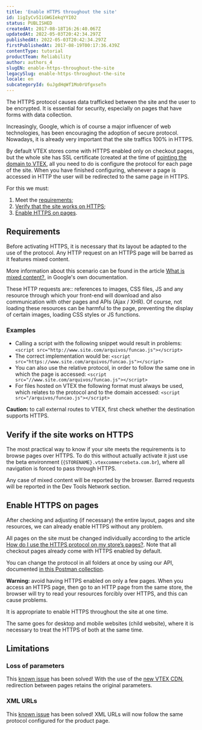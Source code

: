 ```yaml
---
title: 'Enable HTTPS throughout the site'
id: 1igIyCv5IiGWGIekqYYI02
status: PUBLISHED
createdAt: 2017-08-18T16:26:40.067Z
updatedAt: 2022-05-03T20:42:34.297Z
publishedAt: 2022-05-03T20:42:34.297Z
firstPublishedAt: 2017-08-19T00:17:36.439Z
contentType: tutorial
productTeam: Reliability
author: authors_4
slugEN: enable-https-throughout-the-site
legacySlug: enable-https-throughout-the-site
locale: en
subcategoryId: 6uJgdHqWf1Mo0rUfgxseTn
---
```


The HTTPS protocol causes data trafficked between the site and the user to be encrypted. It is essential for security, especially on pages that have forms with data collection.

Increasingly, Google, which is of course a major influencer of web technologies, has been encouraging the adoption of secure protocol. Nowadays, it is already very important that the site traffics 100% in HTTPS.

By default VTEX stores come with HTTPS enabled only on checkout pages, but the whole site has SSL certificate (created at the time of [pointing the domain to VTEX](/en/tutorial/configuring-dns-pointing-to-vtex), all you need to do is configure the protocol for each page of the site. When you have finished configuring, whenever a page is accessed in HTTP the user will be redirected to the same page in HTTPS.

For this we must:

1. Meet the [requirements](/en/tutorial/enable-https-throughout-the-site#requirements);
2. [Verify that the site works on HTTPS](/en/tutorial/enable-https-throughout-the-site#verify-if-the-site-works-on-https);
3. [Enable HTTPS on pages](/en/tutorial/enable-https-throughout-the-site#enable-https-on-pages).

## Requirements

Before activating HTTPS, it is necessary that its layout be adapted to the use of the protocol. Any HTTP request on an HTTPS page will be barred as it features mixed content. 

More information about this scenario can be found in the article [What is mixed content?](https://developers.google.com/web/fundamentals/security/prevent-mixed-content/what-is-mixed-content), in Google's own documentation.

These HTTP requests are:: references to images, CSS files, JS and any resource through which your front-end will download and also communication with other pages and APIs (Ajax / XHR). Of course, not loading these resources can be harmful to the page, preventing the display of certain images, loading CSS styles or JS functions.

### Examples

- Calling a script with the following snippet would result in problems: `<script src="http://www.site.com/arquivos/funcao.js"></script>`
- The correct implementation would be: `<script src="https://www.site.com/arquivos/funcao.js"></script>`
- You can also use the relative protocol, in order to follow the same one in which the page is accessed: `<script src="//www.site.com/arquivos/funcao.js"></script>`
- For files hosted on VTEX the following format must always be used, which relates to the protocol and to the domain accessed: `<script src="/arquivos/funcao.js"></script>`

**Caution:** to call external routes to VTEX, first check whether the destination supports HTTPS.

## Verify if the site works on HTTPS

The most practical way to know if your site meets the requirements is to browse pages over HTTPS. To do this without actually activate it just use the beta environment (`{STORENAME}.vtexcommercebeta.com.br`), where all navigation is forced to pass through HTTPS. 

Any case of mixed content will be reported by the browser. Barred requests will be reported in the Dev Tools Network section.

## Enable HTTPS on pages

After checking and adjusting (if necessary) the entire layout, pages and site resources, we can already enable HTTPS without any problem. 

All pages on the site must be changed individually according to the article [How do I use the HTTPS protocol on my store’s pages?](/en/tutorial/how-do-i-use-the-https-protocol-on-my-stores-pages). Note that all checkout pages already come with HTTPS enabled by default.

You can change the protocol in all folders at once by using our API, documented [in this Postman collection](https://developers.vtex.com/reference/change-uri-schema). 

<div class="alert alert-warning">
<p><strong>Warning:</strong> avoid having HTTPS enabled on only a few pages. When you access an HTTPS page, then go to an HTTP page from the same store, the browser will try to read your resources forcibly over HTTPS, and this can cause problems.</p>
<p>It is appropriate to enable HTTPS throughout the site at one time.</p>
<p>The same goes for desktop and mobile websites (child website), where it is necessary to treat the HTTPS of both at the same time.</p></div>

## Limitations

### Loss of parameters

This [known issue](/en/known-issues/campaign-parameters-are-lost-when-http-is-redirected-to-https) has been solved! With the use of the [new VTEX CDN](/en/tutorial/activating-new-vtex-cdn), redirection between pages retains the original parameters.

### XML URLs

This [known issue](/en/known-issues/its-not-possible-to-create-xml-feed-in-https) has been solved! XML URLs will now follow the same protocol configured for the product page.
